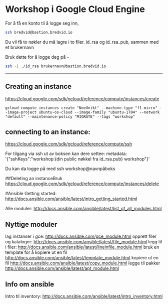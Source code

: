 # Workshop i Google Cloud Engine

For å få en konto til å logge seg inn, 
```bash
ssh bredvid@bastion.bredvid.io
```

Du vil få to nøkler du må lagre i to filer. id_rsa og id_rsa_pub, sammen med et brukernavn

Bruk dette for å logge deg på -

```bash
ssh -i ./id_rsa brukernavn@bastion.bredvid.io
```

---

## Creating an instance
https://cloud.google.com/sdk/gcloud/reference/compute/instances/create


```
gcloud compute instances create "NoeUnikt" --machine-type "f1-micro" --image-project ubuntu-os-cloud --image-family "ubuntu-1704" --network "default" --maintenance-policy "MIGRATE" --tags "workshop"
```

## connecting to an instance: 

https://cloud.google.com/sdk/gcloud/reference/compute/ssh


For tilgang via ssh ut av boksen kan dere settee: 
metadata: '{"sshKeys":"workshop:{din public nøkkel fra id_rsa.pub} workshop"}'

Du kan da logge på med ssh workshop@navnpåboks


##Deleting an instanceBruk
https://cloud.google.com/sdk/gcloud/reference/compute/instances/delete



#Ansible 
Getting started: 
http://docs.ansible.com/ansible/latest/intro_getting_started.html

Alle moduler:
http://docs.ansible.com/ansible/latest/list_of_all_modules.html

## Nyttige moduler
lag instanser i gce: http://docs.ansible.com/gce_module.html
opprett filer og kataloger: http://docs.ansible.com/ansible/latest/file_module.html
legg til i filer: http://docs.ansible.com/ansible/latest/lineinfile_module.html
bruk en template for å kopiere ut en fil http://docs.ansible.com/ansible/latest/template_module.html
kopiere ut en fil http://docs.ansible.com/ansible/latest/copy_module.html
legge til pakker  http://docs.ansible.com/ansible/latest/apt_module.html

## Info om ansible

Intro til inventory: http://docs.ansible.com/ansible/latest/intro_inventory.html


